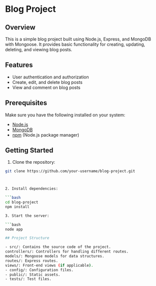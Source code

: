 # Blog Project

## Overview

This is a simple blog project built using Node.js, Express, and MongoDB with Mongoose. It provides basic functionality for creating, updating, deleting, and viewing blog posts.

## Features

- User authentication and authorization
- Create, edit, and delete blog posts
- View and comment on blog posts

## Prerequisites

Make sure you have the following installed on your system:

- [Node.js](https://nodejs.org/)
- [MongoDB](https://www.mongodb.com/)
- [npm](https://www.npmjs.com/) (Node.js package manager)

## Getting Started

1. Clone the repository:

```bash
git clone https://github.com/your-username/blog-project.git



2. Install dependencies:

```bash
cd blog-project
npm install

3. Start the server:

```bash
node app

## Project Structure

- src/: Contains the source code of the project.
controllers/: Controllers for handling different routes.
models/: Mongoose models for data structures.
routes/: Express routes.
views/: Front-end views (if applicable).
- config/: Configuration files.
- public/: Static assets.
- tests/: Test files.
